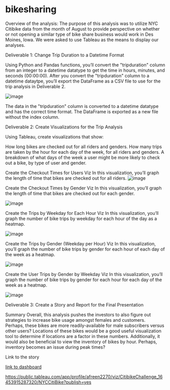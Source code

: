 # bikesharing
Overview of the analysis:
The purpose of this analysis was to utilize NYC Citibike data from the month of August to provide perspective on whether or not opening a similar type of bike share business would work in Des Moines, Iowa. We were asked to use Tableau as the means to display our analyses.

Deliverable 1: Change Trip Duration to a Datetime Format

Using Python and Pandas functions, you’ll convert the "tripduration" column from an integer to a datetime datatype to get the time in hours, minutes, and seconds (00:00:00). After you convert the "tripduration" column to a datetime dataytpe, you’ll export the DataFrame as a CSV file to use for the trip analysis in Deliverable 2.

![image](https://user-images.githubusercontent.com/93686963/154866217-a82c4c83-d22d-4ced-8f99-1a76956e5e79.png)

The data in the "tripduration" column is converted to a datetime datatype and has the correct time format.
The DataFrame is exported as a new file without the index column.

Deliverable 2: Create Visualizations for the Trip Analysis

Using Tableau, create visualizations that show:

How long bikes are checked out for all riders and genders.
How many trips are taken by the hour for each day of the week, for all riders and genders.
A breakdown of what days of the week a user might be more likely to check out a bike, by type of user and gender.

Create the Checkout Times for Users Viz
In this visualization, you’ll graph the length of time that bikes are checked out for all riders.
![image](https://user-images.githubusercontent.com/93686963/154866307-f4ec8ec9-0fd7-404b-987d-043c57c1133b.png)


Create the Checkout Times by Gender Viz
In this visualization, you’ll graph the length of time that bikes are checked out for each gender.

![image](https://user-images.githubusercontent.com/93686963/154866321-361281cf-fd40-4fb1-a8ef-f9b106098449.png)


Create the Trips by Weekday for Each Hour Viz
In this visualization, you’ll graph the number of bike trips by weekday for each hour of the day as a heatmap.

![image](https://user-images.githubusercontent.com/93686963/154866444-bb1a67f5-999f-4a3d-a7a5-e62871274dc5.png)

Create the Trips by Gender (Weekday per Hour) Viz
In this visualization, you’ll graph the number of bike trips by gender for each hour of each day of the week as a heatmap.

![image](https://user-images.githubusercontent.com/93686963/154866485-6cfaf969-8433-4b1d-8f2f-8c19102e79e0.png)


Create the User Trips by Gender by Weekday Viz
In this visualization, you’ll graph the number of bike trips by gender for each hour for each day of the week as a heatmap.

![image](https://user-images.githubusercontent.com/93686963/154866520-29b8598d-610e-440b-9221-1b37d6b989e1.png)



Deliverable 3: Create a Story and Report for the Final Presentation

Summary
Overall, this analysis pushes the investors to also figure out strategies to increase bike usage amongst females and customers. Perhaps, these bikes are more readily-available for male subscribers versus other users? Locations of these bikes would be a good useful visualization tool to determine if locations are a factor in these numbers. Additionally, it would also be beneficial to view the inventory of bikes by hour. Perhaps, inventory becomes an issue during peak times?

Link to the story

[link to dashboard](https://public.tableau.com/app/profile/afreen2270/viz/CitibikeChallenge_16453915287320/NYCCitiBike?publish=yes)

https://public.tableau.com/app/profile/afreen2270/viz/CitibikeChallenge_16453915287320/NYCCitiBike?publish=yes


